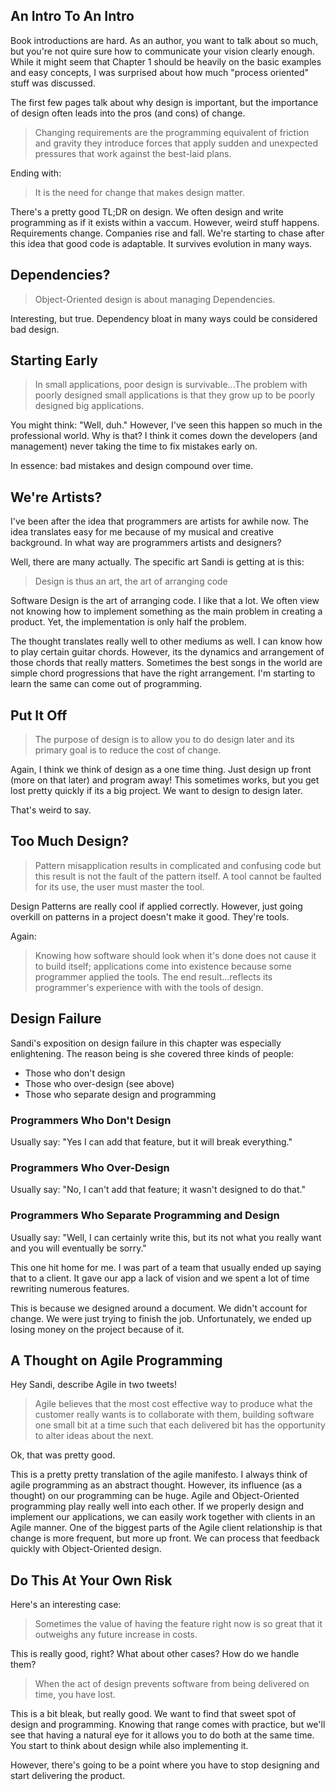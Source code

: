 ## An Intro To An Intro

Book introductions are hard. As an author, you want to talk about so much, but
you're not quire sure how to communicate your vision clearly enough. While it
might seem that Chapter 1 should be heavily on the basic examples and easy
concepts, I was surprised about how much "process oriented" stuff was discussed.

The first few pages talk about why design is important, but the importance of
design often leads into the pros (and cons) of change.

> Changing requirements are the programming equivalent of friction and gravity
> they introduce forces that apply sudden and unexpected pressures that work
> against the best-laid plans.

Ending with:

> It is the need for change that makes design matter.

There's a pretty good TL;DR on design. We often design and write programming
as if it exists within a vaccum. However, weird stuff happens. Requirements
change. Companies rise and fall. We're starting to chase after this idea that
good code is adaptable. It survives evolution in many ways.

## Dependencies?

> Object-Oriented design is about managing Dependencies.

Interesting, but true. Dependency bloat in many ways could be considered bad
design.

## Starting Early

> In small applications, poor design is survivable...The problem with poorly
> designed small applications is that they grow up to be poorly designed big
> applications.

You might think: "Well, duh." However, I've seen this happen so much in the
professional world. Why is that? I think it comes down the developers (and
management) never taking the time to fix mistakes early on.

In essence: bad mistakes and design compound over time.

## We're Artists?

I've been after the idea that programmers are artists for awhile now. The idea
translates easy for me because of my musical and creative background. In what
way are programmers artists and designers?

Well, there are many actually. The specific art Sandi is getting at is this:

> Design is thus an art, the art of arranging code

Software Design is the art of arranging code. I like that a lot. We often view
not knowing how to implement something as the main problem in creating a
product. Yet, the implementation is only half the problem.

The thought translates really well to other mediums as well. I can know how to
play certain guitar chords. However, its the dynamics and arrangement of those
chords that really matters. Sometimes the best songs in the world are simple
chord progressions that have the right arrangement. I'm starting to learn the
same can come out of programming.

## Put It Off

> The purpose of design is to allow you to do design later and its primary goal
> is to reduce the cost of change.

Again, I think we think of design as a one time thing. Just design up front
(more on that later) and program away! This sometimes works, but you get lost
pretty quickly if its a big project. We want to design to design later.

That's weird to say.

## Too Much Design?

> Pattern misapplication results in complicated and confusing code but this
> result is not the fault of the pattern itself. A tool cannot be faulted for
> its use, the user must master the tool.

Design Patterns are really cool if applied correctly. However, just going
overkill on patterns in a project doesn't make it good. They're tools.

Again:

> Knowing how software should look when it's done does not cause it to build
> itself; applications come into existence because some programmer applied
> the tools. The end result...reflects its programmer's experience with with
> the tools of design.

## Design Failure

Sandi's exposition on design failure in this chapter was especially
enlightening. The reason being is she covered three kinds of people:

* Those who don't design
* Those who over-design (see above)
* Those who separate design and programming

### Programmers Who Don't Design

Usually say: "Yes I can add that feature, but it will break everything."

### Programmers Who Over-Design

Usually say: "No, I can't add that feature; it wasn't designed to do that."

### Programmers Who Separate Programming and Design

Usually say: "Well, I can certainly write this, but its not what you really want
and you will eventually be sorry."

This one hit home for me. I was part of a team that usually ended up saying
that to a client. It gave our app a lack of vision and we spent a lot of time
rewriting numerous features.

This is because we designed around a document. We didn't account for change.
We were just trying to finish the job. Unfortunately, we ended up losing money
on the project because of it.

## A Thought on Agile Programming

Hey Sandi, describe Agile in two tweets!

> Agile believes that the most cost effective way to produce what the customer
> really wants is to collaborate with them, building software one small bit at
> a time such that each delivered bit has the opportunity to alter ideas about
> the next.

Ok, that was pretty good.

This is a pretty pretty translation of the agile manifesto. I always think of
agile programming as an abstract thought. However, its influence (as a thought)
on our programming can be huge. Agile and Object-Oriented programming play
really well into each other. If we properly design and implement our
applications, we can easily work together with clients in an Agile manner.
One of the biggest parts of the Agile client relationship is that change
is more frequent, but more up front. We can process that feedback quickly
with Object-Oriented design.

## Do This At Your Own Risk

Here's an interesting case:

> Sometimes the value of having the feature right now is so great that
> it outweighs any future increase in costs.

This is really good, right? What about other cases? How do we handle them?

> When the act of design prevents software from being delivered on time, you
> have lost.

This is a bit bleak, but really good. We want to find that sweet spot of design
and programming. Knowing that range comes with practice, but we'll see that
having a natural eye for it allows you to do both at the same time. You start
to think about design while also implementing it.

However, there's going to be a point where you have to stop designing and
start delivering the product. 
